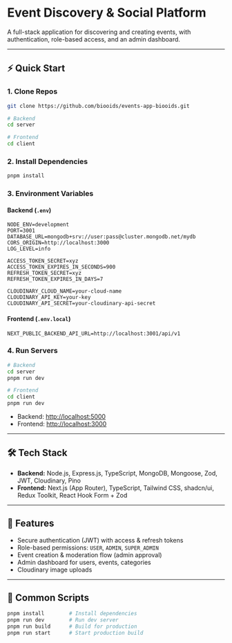 # Event Discovery & Social Platform

A full-stack application for discovering and creating events, with authentication, role-based access, and an admin dashboard.

---

## ⚡ Quick Start

### 1. Clone Repos

```bash
git clone https://github.com/biooids/events-app-biooids.git

# Backend
cd server

# Frontend
cd client
```

### 2. Install Dependencies

```bash
pnpm install
```

### 3. Environment Variables

#### Backend (`.env`)

```env
NODE_ENV=development
PORT=3001
DATABASE_URL=mongodb+srv://user:pass@cluster.mongodb.net/mydb
CORS_ORIGIN=http://localhost:3000
LOG_LEVEL=info

ACCESS_TOKEN_SECRET=xyz
ACCESS_TOKEN_EXPIRES_IN_SECONDS=900
REFRESH_TOKEN_SECRET=xyz
REFRESH_TOKEN_EXPIRES_IN_DAYS=7

CLOUDINARY_CLOUD_NAME=your-cloud-name
CLOUDINARY_API_KEY=your-key
CLOUDINARY_API_SECRET=your-cloudinary-api-secret
```

#### Frontend (`.env.local`)

```env
NEXT_PUBLIC_BACKEND_API_URL=http://localhost:3001/api/v1
```

### 4. Run Servers

```bash
# Backend
cd server
pnpm run dev

# Frontend
cd client
pnpm run dev
```

- Backend: [http://localhost:5000](http://localhost:3001)
- Frontend: [http://localhost:3000](http://localhost:3000)

---

## 🛠 Tech Stack

- **Backend:** Node.js, Express.js, TypeScript, MongoDB, Mongoose, Zod, JWT, Cloudinary, Pino
- **Frontend:** Next.js (App Router), TypeScript, Tailwind CSS, shadcn/ui, Redux Toolkit, React Hook Form + Zod

---

## 🚀 Features

- Secure authentication (JWT) with access & refresh tokens
- Role-based permissions: `USER`, `ADMIN`, `SUPER_ADMIN`
- Event creation & moderation flow (admin approval)
- Admin dashboard for users, events, categories
- Cloudinary image uploads

---

## 📜 Common Scripts

```bash
pnpm install        # Install dependencies
pnpm run dev        # Run dev server
pnpm run build      # Build for production
pnpm run start      # Start production build
```

